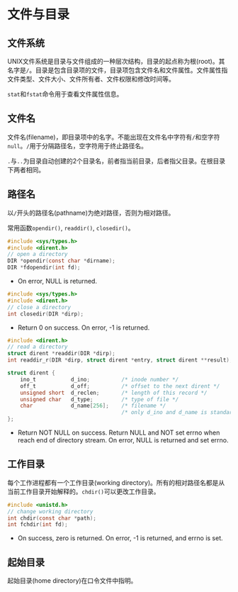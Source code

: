 # 文件与目录

## 文件系统

UNIX文件系统是目录与文件组成的一种层次结构，目录的起点称为根(root)。其名字是`/`。目录是包含目录项的文件，目录项包含文件名和文件属性。文件属性指文件类型、文件大小、文件所有者、文件权限和修改时间等。

`stat`和`fstat`命令用于查看文件属性信息。

## 文件名

文件名(filename)，即目录项中的名字。不能出现在文件名中字符有`/`和空字符`null`。`/`用于分隔路径名，空字符用于终止路径名。

`.`与`..`为目录自动创建的2个目录名，前者指当前目录，后者指父目录。在根目录下两者相同。


## 路径名

以`/`开头的路径名(pathname)为绝对路径，否则为相对路径。

常用函数`opendir()`, `readdir()`, `closedir()`。

```c
#include <sys/types.h>
#include <dirent.h>
// open a directory
DIR *opendir(const char *dirname);
DIR *fdopendir(int fd);
```
* On error, NULL is returned.

```c
#include <sys/types.h>
#include <dirent.h>
// close a directory
int closedir(DIR *dirp);
```
* Return 0 on success. On error, -1 is returned.

```c
#include <dirent.h>
// read a directory
struct dirent *readdir(DIR *dirp);
int readdir_r(DIR *dirp, struct dirent *entry, struct dirent **result);

struct dirent {
	ino_t			d_ino;			/* inode number */
	off_t			d_off;			/* offset to the next dirent */
	unsigned short	d_reclen;		/* length of this record */
	unsigned char 	d_type;			/* type of file */
	char 			d_name[256];	/* filename */
									/* only d_ino and d_name is standard. */
};
```
* Return NOT NULL on success. Return NULL and NOT set errno when reach end of directory stream. On error, NULL is returned and set errno.

## 工作目录

每个工作进程都有一个工作目录(working directory)。所有的相对路径名都是从当前工作目录开始解释的。`chdir()`可以更改工作目录。

```c
#include <unistd.h>
// change working directory
int chdir(const char *path);
int fchdir(int fd);
```

* On success, zero is returned. On error, -1 is returned, and errno is set.

## 起始目录

起始目录(home directory)在口令文件中指明。

